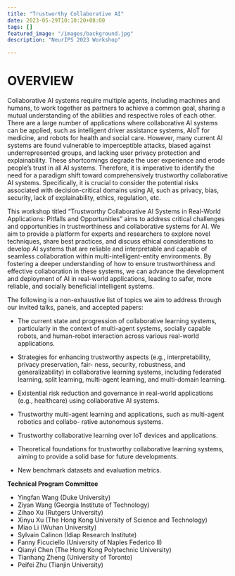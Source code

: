 ```yaml
---
title: "Trustworthy Collaborative AI"
date: 2023-05-29T10:10:20+08:00
tags: []
featured_image: "/images/background.jpg"
description: "NeurIPS 2023 Workshop"

---
```


# OVERVIEW

Collaborative AI systems require multiple agents, including machines and humans, to work together as partners to achieve a common goal, sharing a mutual understanding of the abilities and respective roles of each other. There are a large number of applications where collaborative AI systems can be applied, such as intelligent driver assistance systems, AIoT for medicine, and robots for health and social care. However, many current AI systems are found vulnerable to imperceptible attacks, biased against underrepresented groups, and lacking user privacy protection and explainability. These shortcomings degrade the user experience and erode people’s trust in all AI systems. Therefore, it is imperative to identify the need for a paradigm shift toward comprehensively trustworthy collaborative AI systems. Specifically, it is crucial to consider the potential risks associated with decision-critical domains using AI, such as privacy, bias, security, lack of explainability, ethics, regulation, etc.

This workshop titled “Trustworthy Collaborative AI Systems in Real-World Applications: Pitfalls and Opportunities” aims to address critical challenges and opportunities in trustworthiness and collaborative systems for AI. We aim to provide a platform for experts and researchers to explore novel techniques, share best practices, and discuss ethical considerations to develop AI systems that are reliable and interpretable and capable of seamless collaboration within multi-intelligent-entity environments. By fostering a deeper understanding of how to ensure trustworthiness and effective collaboration in these systems, we can advance the development and deployment of AI in real-world applications, leading to safer, more reliable, and socially beneficial intelligent systems.

The following is a non-exhaustive list of topics we aim to address through our invited talks, panels, and accepted papers:

* The current state and progression of collaborative learning systems, particularly in the context of multi-agent systems, socially capable robots, and human-robot interaction across various real-world applications.

* Strategies for enhancing trustworthy aspects (e.g., interpretability, privacy preservation, fair- ness, security, robustness, and generalizability) in collaborative learning systems, including federated learning, split learning, multi-agent learning, and multi-domain learning.

* Existential risk reduction and governance in real-world applications (e.g., healthcare) using collaborative AI systems.

* Trustworthy multi-agent learning and applications, such as multi-agent robotics and collabo- rative autonomous systems.

* Trustworthy collaborative learning over IoT devices and applications.

* Theoretical foundations for trustworthy collaborative learning systems, aiming to provide a solid base for future developments.

* New benchmark datasets and evaluation metrics.


**Technical Program Committee**

* Yingfan Wang (Duke University)   
* Ziyan Wang	(Georgia Institute of Technology)   
* Zihao Xu	(Rutgers University)  
* Xinyu Xu	(The Hong Kong University of Science and Technology)  
* Miao Li	(Wuhan University)  
* Sylvain Calinon	(Idiap Research Institute)  
* Fanny Ficuciello	(University of Naples Federico II)  
* Qianyi Chen	(The Hong Kong Polytechnic University)  
* Tianhang Zheng	(University of Toronto)  
* Peifei Zhu	(Tianjin University)  
